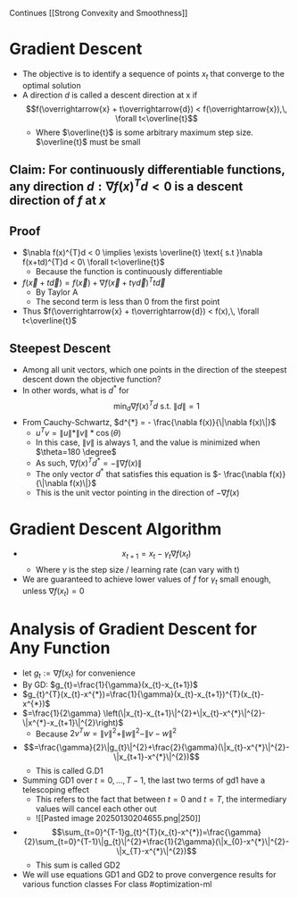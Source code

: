 Continues [[Strong Convexity and Smoothness]]

# Gradient Descent
- The objective is to identify a sequence of points ${x_{t}}$ that converge to the optimal solution
- A direction $d$ is called a descent direction at x if $$f(\overrightarrow{x} + t\overrightarrow{d}) < f(\overrightarrow{x}),\, \forall t<\overline{t}$$
	- Where $\overline{t}$ is some arbitrary maximum step size. $\overline{t}$ must be small
## Claim: For continuously differentiable functions, any direction $d: \nabla f(x)^{T}d<0$ is a descent direction of $f$ at $x$
## Proof
-  $\nabla f(x)^{T}d < 0 \implies \exists \overline{t} \text{ s.t }\nabla f(x+td)^{T}d < 0\ \forall t<\overline{t}$
	- Because the function is continuously differentiable
- $f(\overrightarrow{x} + t\overrightarrow{d})=f(\overrightarrow{x})+\nabla f(\overrightarrow{x}+t\gamma \overrightarrow{d})^{T}t\overrightarrow{d}$
	- By Taylor A
	- The second term is less than 0 from the first point
- Thus $f(\overrightarrow{x} + t\overrightarrow{d}) < f(x),\, \forall t<\overline{t}$
## Steepest Descent
- Among all unit vectors, which one points in the direction of the steepest descent down the objective function?
- In other words, what is $d^{*}$ for $$\min_{d} \nabla f(x)^{T}d\ \text{s.t. } \|d\|=1$$
- From Cauchy-Schwartz, $d^{*} = - \frac{\nabla f(x)}{\|\nabla f(x)\|}$
	- $u^{T}v=\|u\|*\|v\|*\cos(\theta)$
	- In this case, $\|v\|$ is always 1, and the value is minimized when $\theta=180 \degree$
	- As such, $\nabla f(x)^{T}d^{*}=-\|\nabla f(x)\|$
	- The only vector $d^{*}$ that satisfies this equation is $- \frac{\nabla f(x)}{\|\nabla f(x)\|}$
	- This is the unit vector pointing in the direction of $-\nabla f(x)$
# Gradient Descent Algorithm
- $$x_{t+1} = x_{t} - \gamma_{t}\nabla f(x_{t})$$
	- Where $\gamma$ is the step size / learning rate (can vary with t)
- We are guaranteed to achieve lower values of $f$ for $\gamma_{t}$ small enough, unless $\nabla f(x_{t})=0$

# Analysis of Gradient Descent for Any Function
- let $g_{t} := \nabla f(x_{t})$ for convenience
- By GD: $g_{t}=\frac{1}{\gamma}(x_{t}-x_{t+1})$
- $g_{t}^{T}(x_{t}-x^{*})=\frac{1}{\gamma}(x_{t}-x_{t+1})^{T}(x_{t}-x^{*})$
- $=\frac{1}{2\gamma} \left(\|x_{t}-x_{t+1}\|^{2}+\|x_{t}-x^{*}\|^{2}- \|x^{*}-x_{t+1}\|^{2}\right)$
	- Because $2v^{T}w = \|v\|^{2}+ \|w\|^{2}- \|v-w\|^{2}$
- $$=\frac{\gamma}{2}\|g_{t}\|^{2}+\frac{2}{\gamma}(\|x_{t}-x^{*}\|^{2}- \|x_{t+1}-x^{*}\|^{2})$$
	- This is called G.D1
- Summing GD1 over $t=0,\,\dots ,T-1$, the last two terms of gd1 have a telescoping effect
	- This refers to the fact that between $t=0$ and $t=T$, the intermediary values will cancel each other out
	- ![[Pasted image 20250130204655.png|250]]
- $$\sum_{t=0}^{T-1}g_{t}^{T}(x_{t}-x^{*})=\frac{\gamma}{2}\sum_{t=0}^{T-1}\|g_{t}\|^{2}+\frac{1}{2\gamma}(\|x_{0}-x^{*}\|^{2}-\|x_{T}-x^{*}\|^{2})$$
	- This sum is called GD2
- We will use equations GD1 and GD2 to prove convergence results for various function classes
For class #optimization-ml